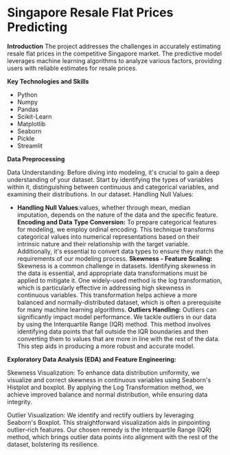 # Singapore  Resale Flat Prices Predicting

**Introduction**
The project addresses the challenges in accurately estimating resale flat prices in the competitive Singapore market. The predictive model leverages machine learning algorithms to analyze various factors, providing users with reliable estimates for resale prices.

**Key Technologies and Skills**
- Python
- Numpy
- Pandas
- Scikit-Learn
- Matplotlib
- Seaborn
- Pickle
- Streamlit

**Data Preprocessing**

Data Understanding: Before diving into modeling, it's crucial to gain a deep understanding of your dataset. Start by identifying the types of variables within it, distinguishing between continuous and categorical variables, and examining their distributions. In our dataset.
Handling Null Values:
- **Handling Null Values**:values, whether through mean, median imputation, depends on the nature of the data and the specific feature.
**Encoding and Data Type Conversion:** To prepare categorical features for modeling, we employ ordinal encoding. This technique transforms categorical values into numerical representations based on their intrinsic nature and their relationship with the target variable. Additionally, it's essential to convert data types to ensure they match the requirements of our modeling process.
**Skewness - Feature Scaling:** Skewness is a common challenge in datasets. Identifying skewness in the data is essential, and appropriate data transformations must be applied to mitigate it. One widely-used method is the log transformation, which is particularly effective in addressing high skewness in continuous variables. This transformation helps achieve a more balanced and normally-distributed dataset, which is often a prerequisite for many machine learning algorithms.
**Outliers Handling:** Outliers can significantly impact model performance. We tackle outliers in our data by using the Interquartile Range (IQR) method. This method involves identifying data points that fall outside the IQR boundaries and then converting them to values that are more in line with the rest of the data. This step aids in producing a more robust and accurate model.

**Exploratory Data Analysis (EDA) and Feature Engineering:**

Skewness Visualization: To enhance data distribution uniformity, we visualize and correct skewness in continuous variables using Seaborn's Histplot and boxplot. By applying the Log Transformation method, we achieve improved balance and normal distribution, while ensuring data integrity.

Outlier Visualization: We identify and rectify outliers by leveraging Seaborn's Boxplot. This straightforward visualization aids in pinpointing outlier-rich features. Our chosen remedy is the Interquartile Range (IQR) method, which brings outlier data points into alignment with the rest of the dataset, bolstering its resilience.

